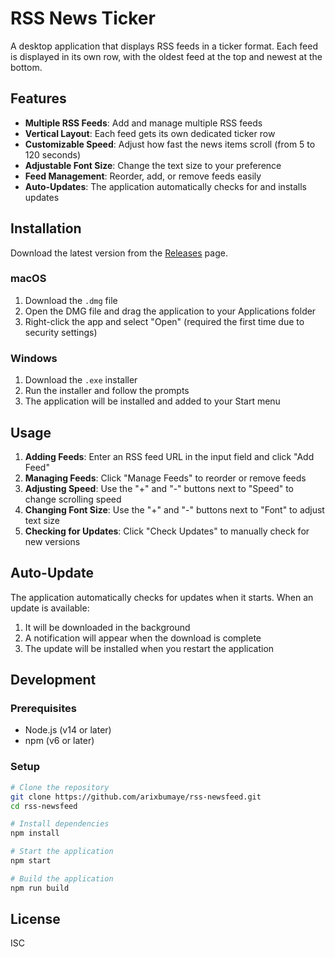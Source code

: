 # RSS News Ticker

A desktop application that displays RSS feeds in a ticker format. Each feed is displayed in its own row, with the oldest feed at the top and newest at the bottom.

## Features

- **Multiple RSS Feeds**: Add and manage multiple RSS feeds
- **Vertical Layout**: Each feed gets its own dedicated ticker row
- **Customizable Speed**: Adjust how fast the news items scroll (from 5 to 120 seconds)
- **Adjustable Font Size**: Change the text size to your preference
- **Feed Management**: Reorder, add, or remove feeds easily
- **Auto-Updates**: The application automatically checks for and installs updates

## Installation

Download the latest version from the [Releases](https://github.com/arixbumaye/rss-newsfeed/releases) page.

### macOS

1. Download the `.dmg` file
2. Open the DMG file and drag the application to your Applications folder
3. Right-click the app and select "Open" (required the first time due to security settings)

### Windows

1. Download the `.exe` installer
2. Run the installer and follow the prompts
3. The application will be installed and added to your Start menu

## Usage

1. **Adding Feeds**: Enter an RSS feed URL in the input field and click "Add Feed"
2. **Managing Feeds**: Click "Manage Feeds" to reorder or remove feeds
3. **Adjusting Speed**: Use the "+" and "-" buttons next to "Speed" to change scrolling speed
4. **Changing Font Size**: Use the "+" and "-" buttons next to "Font" to adjust text size
5. **Checking for Updates**: Click "Check Updates" to manually check for new versions

## Auto-Update

The application automatically checks for updates when it starts. When an update is available:

1. It will be downloaded in the background
2. A notification will appear when the download is complete
3. The update will be installed when you restart the application

## Development

### Prerequisites

- Node.js (v14 or later)
- npm (v6 or later)

### Setup

```bash
# Clone the repository
git clone https://github.com/arixbumaye/rss-newsfeed.git
cd rss-newsfeed

# Install dependencies
npm install

# Start the application
npm start

# Build the application
npm run build
```

## License

ISC 